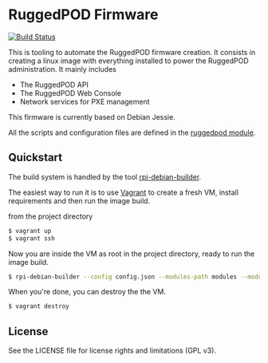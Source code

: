 # RuggedPOD Firmware

[![Build Status](https://travis-ci.org/RuggedPOD/ruggedpod-firmware.svg?branch=master)](https://travis-ci.org/RuggedPOD/ruggedpod-firmware)

This is tooling to automate the RuggedPOD firmware creation. It consists in creating
a linux image with everything installed to power the RuggedPOD administration. It mainly
includes

 * The RuggedPOD API
 * The RuggedPOD Web Console
 * Network services for PXE management

This firmware is currently based on Debian Jessie.

All the scripts and configuration files are defined in the
[ruggedpod module](https://github.com/RuggedPOD/ruggedpod-firmware/modules/ruggedpod).


## Quickstart

The build system is handled by the tool
[rpi-debian-builder](https://github.com/ggiamarchi/rpi-debian-builder).

The easiest way to run it is to use [Vagrant](https://www.vagrantup.com/) to create a
fresh VM, install requirements and then run the image build.

from the project directory

```bash
$ vagrant up
$ vagrant ssh
```

Now you are inside the VM as root in the project directory, ready to run the image build.

```bash
$ rpi-debian-builder --config config.json --modules-path modules --modules basic,ruggedpod
```

When you're done, you can destroy the the VM.

```bash
$ vagrant destroy
```


## License

See the LICENSE file for license rights and limitations (GPL v3).
